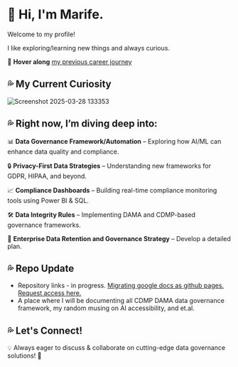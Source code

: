 # 👀 Hi, I'm Marife.   

Welcome to my profile!  

I like exploring/learning new things and always curious.  

🔗 **Hover along** [my previous career journey](https://public.tableau.com/app/profile/marife.domanski/viz/MarifeDomanskiWorkStory)

## 💦 My Current Curiosity  
![Screenshot 2025-03-28 133353](https://github.com/user-attachments/assets/96005b22-4bd8-4854-879d-91afd087496e)
## 💦 Right now, I’m diving deep into:    
📊 **Data Governance Framework/Automation** – Exploring how AI/ML can enhance data quality and compliance.

🔒 **Privacy-First Data Strategies** – Understanding new frameworks for GDPR, HIPAA, and beyond. 

📈 **Compliance Dashboards** – Building real-time compliance monitoring tools using Power BI & SQL.  

🛠️ **Data Integrity Rules** – Implementing DAMA and CDMP-based governance frameworks.

📂 **Enterprise Data Retention and Governance Strategy** – Develop a detailed plan.


## 💦 Repo Update  
- Repository links - in progress. [Migrating google docs as github pages. Request access here.](https://drive.google.com/drive/folders/1VQqCaFLQJ4ULJfB_YsWw4q4A_H4c7vqm?usp=sharing)
- A place where I will be documenting all CDMP DAMA data governance framework, my random musing on AI accessibility, and et.al.
## 💦 Let's Connect!  
💡 Always eager to discuss & collaborate on cutting-edge data governance solutions! 🚀  


